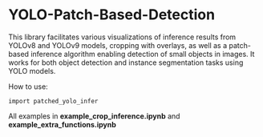 # YOLO-Patch-Based-Detection


This library facilitates various visualizations of inference results from YOLOv8 and YOLOv9 models, 
    cropping with overlays, as well as a patch-based inference algorithm enabling detection of small objects in images. 
    It works for both object detection and instance segmentation tasks using YOLO models.

How to use:
```
import patched_yolo_infer
```

All examples in __example_crop_inference.ipynb__ and __example_extra_functions.ipynb__

